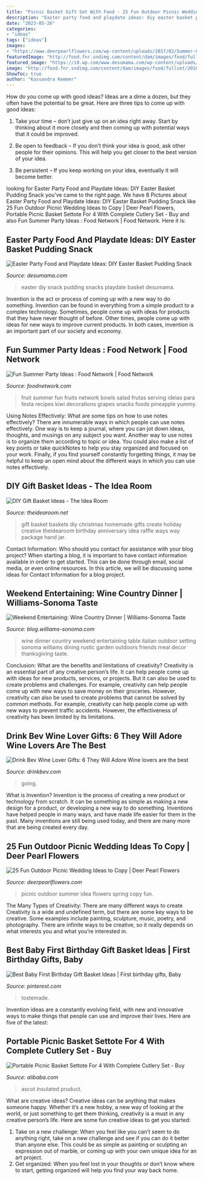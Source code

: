 ```yaml
---
title: "Picnic Basket Gift Set With Food - 25 Fun Outdoor Picnic Wedding Ideas To Copy"
description: "Easter party food and playdate ideas: diy easter basket pudding snack"
date: "2023-05-26"
categories:
- "ideas"
tags: ["ideas"]
images:
- "https://www.deerpearlflowers.com/wp-content/uploads/2017/02/Summer-Outdoor-Picnic-Wedding-Ideas-8.jpg"
featuredImage: "http://food.fnr.sndimg.com/content/dam/images/food/fullset/2010/6/8/2/FNM_070110-Retro-Picnic-002_s3x4.jpg.rend.hgtvcom.966.1288.jpeg"
featured_image: "https://i0.wp.com/www.desumama.com/wp-content/uploads/2015/03/easter-snacks-kids-dsm-2.jpg?resize=800%2C1200"
image: "http://food.fnr.sndimg.com/content/dam/images/food/fullset/2010/6/8/2/FNM_070110-Retro-Picnic-002_s3x4.jpg.rend.hgtvcom.966.1288.jpeg"
ShowToc: true
author: "Kassandra Kemmer"
---
```



How do you come up with good ideas?
Ideas are a dime a dozen, but they often have the potential to be great. Here are three tips to come up with good ideas:
1. Take your time – don’t just give up on an idea right away. Start by thinking about it more closely and then coming up with potential ways that it could be improved.

2. Be open to feedback – If you don’t think your idea is good, ask other people for their opinions. This will help you get closer to the best version of your idea.

3. Be persistent – If you keep working on your idea, eventually it will become better.

	

		
looking for Easter Party Food and Playdate Ideas: DIY Easter Basket Pudding Snack you've came to the right page. We have 8 Pictures about Easter Party Food and Playdate Ideas: DIY Easter Basket Pudding Snack like 25 Fun Outdoor Picnic Wedding Ideas to Copy | Deer Pearl Flowers, Portable Picnic Basket Settote For 4 With Complete Cutlery Set - Buy and also Fun Summer Party Ideas : Food Network | Food Network. Here it is:
		
    
## Easter Party Food And Playdate Ideas: DIY Easter Basket Pudding Snack

<img loading=lazy src="https://i0.wp.com/www.desumama.com/wp-content/uploads/2015/03/easter-snacks-kids-dsm-2.jpg?resize=800%2C1200" onerror="this.onerror=null;this.src='https://tse4.mm.bing.net/th?id=OIP.Jvs2eTLwetkeNAPNpwY6IQHaLH&amp;pid=15.1';" alt="Easter Party Food and Playdate Ideas: DIY Easter Basket Pudding Snack">

_Source: desumama.com_

>easter diy snack pudding snacks playdate basket desumama. 

	

Invention is the act or process of coming up with a new way to do something. Invention can be found in everything from a simple product to a complex technology. Sometimes, people come up with ideas for products that they have never thought of before. Other times, people come up with ideas for new ways to improve current products. In both cases, invention is an important part of our society and economy.

    
## Fun Summer Party Ideas : Food Network | Food Network

<img loading=lazy src="http://food.fnr.sndimg.com/content/dam/images/food/fullset/2010/6/8/2/FNM_070110-Retro-Picnic-002_s3x4.jpg.rend.hgtvcom.966.1288.jpeg" onerror="this.onerror=null;this.src='https://tse2.mm.bing.net/th?id=OIP.e8X5UkqA2Msa3n2bUVlyAgHaJ4&amp;pid=15.1';" alt="Fun Summer Party Ideas : Food Network | Food Network">

_Source: foodnetwork.com_

>fruit summer fun fruits network bowls salad frutas serving ideias para festa recipes kiwi decorations grapes snacks foods pineapple yummy. 

	

Using Notes Effectively: What are some tips on how to use notes effectively?
There are innumerable ways in which people can use notes effectively. One way is to keep a journal, where you can jot down ideas, thoughts, and musings on any subject you want. Another way to use notes is to organize them according to topic or idea. You could also make a list of key points or take quickNotes to help you stay organized and focused on your work. Finally, if you find yourself constantly forgetting things, it may be helpful to keep an open mind about the different ways in which you can use notes effectively.

    
## DIY Gift Basket Ideas - The Idea Room

<img loading=lazy src="https://www.theidearoom.net/wp-content/uploads/2016/10/25-DIY-Gift-Basket-Ideas.png" onerror="this.onerror=null;this.src='https://tse3.mm.bing.net/th?id=OIP.TPTRY4OKaSJEPKmPSVLxigHaLH&amp;pid=15.1';" alt="DIY Gift Basket Ideas - The Idea Room">

_Source: theidearoom.net_

>gift basket baskets diy christmas homemade gifts create holiday creative theidearoom birthday anniversary idea raffle ways way package hand jar. 

	

Contact Information: Who should you contact for assistance with your blog project?
When starting a blog, it is important to have contact information available in order to get started. This can be done through email, social media, or even online resources. In this article, we will be discussing some ideas for Contact Information for a blog project.

    
## Weekend Entertaining: Wine Country Dinner | Williams-Sonoma Taste

<img loading=lazy src="http://blog.williams-sonoma.com/wp-content/uploads/2013/07/WS13D0157.jpg" onerror="this.onerror=null;this.src='https://tse4.mm.bing.net/th?id=OIP.jpSMw0iPuWSO_yxcnmKkNwHaJ3&amp;pid=15.1';" alt="Weekend Entertaining: Wine Country Dinner | Williams-Sonoma Taste">

_Source: blog.williams-sonoma.com_

>wine dinner country weekend entertaining table italian outdoor setting sonoma williams dining rustic garden outdoors friends meal decor thanksgiving taste. 

	

Conclusion: What are the benefits and limitations of creativity?
Creativity is an essential part of any creative person’s life. It can help people come up with ideas for new products, services, or projects. But it can also be used to create problems and challenges. For example, creativity can help people come up with new ways to save money on their groceries. However, creativity can also be used to create problems that cannot be solved by common methods. For example, creativity can help people come up with new ways to prevent traffic accidents. However, the effectiveness of creativity has been limited by its limitations.

    
## Drink Bev Wine Lover Gifts: 6 They Will Adore Wine Lovers Are The Best

<img loading=lazy src="http://cdn.shopify.com/s/files/1/3001/0772/articles/6-wine-lover-gifts-they-will-adore-124422_1200x1200.jpg?v=1618094905" onerror="this.onerror=null;this.src='https://tse1.mm.bing.net/th?id=OIP.04axdIB38LFO8XshqHYmGgHaE8&amp;pid=15.1';" alt="Drink Bev Wine Lover Gifts: 6 They Will Adore Wine lovers are the best">

_Source: drinkbev.com_

>going. 

	

What is Invention?
Invention is the process of creating a new product or technology from scratch. It can be something as simple as making a new design for a product, or developing a new way to do something. Inventions have helped people in many ways, and have made life easier for them in the past. Many inventions are still being used today, and there are many more that are being created every day.

    
## 25 Fun Outdoor Picnic Wedding Ideas To Copy | Deer Pearl Flowers

<img loading=lazy src="https://www.deerpearlflowers.com/wp-content/uploads/2017/02/Summer-Outdoor-Picnic-Wedding-Ideas-8.jpg" onerror="this.onerror=null;this.src='https://tse2.mm.bing.net/th?id=OIP.tO_a-FDAGmmt5S_45aWA_wHaLH&amp;pid=15.1';" alt="25 Fun Outdoor Picnic Wedding Ideas to Copy | Deer Pearl Flowers">

_Source: deerpearlflowers.com_

>picnic outdoor summer idea flowers spring copy fun. 

	

The Many Types of Creativity: There are many different ways to create
Creativity is a wide and undefined term, but there are some key ways to be creative. Some examples include painting, sculpture, music, poetry, and photography. There are infinite ways to be creative, so it really depends on what interests you and what you’re interested in.

    
## Best Baby First Birthday Gift Basket Ideas | First Birthday Gifts, Baby

<img loading=lazy src="https://i.pinimg.com/736x/e4/3f/5f/e43f5fa8ffaeefe2d0a39d5cb45e9227.jpg" onerror="this.onerror=null;this.src='https://tse2.mm.bing.net/th?id=OIP.eh6EIj7ZGw54cP_fRD_SUwAAAA&amp;pid=15.1';" alt="Best Baby First Birthday Gift Basket Ideas | First birthday gifts, Baby">

_Source: pinterest.com_

>tostemade. 

	

Invention ideas are a constantly evolving field, with new and innovative ways to make things that people can use and improve their lives. Here are five of the latest:

    
## Portable Picnic Basket Settote For 4 With Complete Cutlery Set - Buy

<img loading=lazy src="https://sc01.alicdn.com/kf/HTB1AvcAg_tYBeNjy1Xdq6xXyVXae/231246449/HTB1AvcAg_tYBeNjy1Xdq6xXyVXae.jpg" onerror="this.onerror=null;this.src='https://tse4.mm.bing.net/th?id=OIP.uf-2yEXtYIWTZFeG6OxzHAHaHa&amp;pid=15.1';" alt="Portable Picnic Basket Settote For 4 With Complete Cutlery Set - Buy">

_Source: alibaba.com_

>ascot insulated pruduct. 

	

What are creative ideas?
Creative ideas can be anything that makes someone happy. Whether it’s a new hobby, a new way of looking at the world, or just something to get them thinking, creativity is a must in any creative person’s life. Here are some fun creative ideas to get you started: 
1. Take on a new challenge: When you feel like you can’t seem to do anything right, take on a new challenge and see if you can do it better than anyone else. This could be as simple as painting or sculpting an expression out of marble, or coming up with your own unique idea for an art project. 
2. Get organized: When you feel lost in your thoughts or don’t know where to start, getting organized will help you find your way back home.

